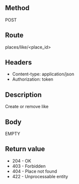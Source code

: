 ## Method ##

POST

## Route ##

places/like/<place_id>

## Headers ##

* Content-type: application/json
* Authorization: token

## Description ##

Create or remove like

## Body ##
EMPTY

## Return value ##

* 204 - OK
* 403 - Forbidden
* 404 - Place not found
* 422 - Unprocessable entity